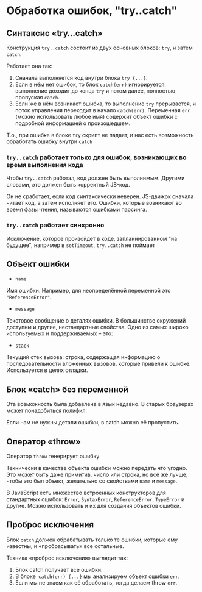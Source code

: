 # Обработка ошибок, "try..catch"

## Синтаксис «try…catch»

Конструкция `try..catch` состоит из двух основных блоков: `try`, и затем `catch`.

Работает она так: 

1. Сначала выполняется код внутри блока `try {...}`.
2. Если в нём нет ошибок, то блок `catch(err)` игнорируется: выполнение доходит до конца `try` и потом далее, полностью пропуская `catch`.
3. Если же в нём возникает ошибка, то выполнение `try` прерывается, и поток управления переходит в начало `catch(err)`. Переменная `err` (можно использовать любое имя) содержит объект ошибки с подробной информацией о произошедшем.

Т.о., при ошибке в блоке `try` скрипт не падает, и нас есть возможность обработать ошибку внутри `catch`

### `try..catch` работает только для ошибок, возникающих во время выполнения кода

Чтобы `try..catch` работал, код должен быть выполнимым. Другими словами, это должен быть корректный JS-код. 

Он не сработает, если код синтаксически неверен. JS-движок сначала читает код, а затем исполняет его. Ошибки, которые возникают во время фазы чтения, называются ошибками парсинга.

### `try..catch` работает синхронно 

Исключение, которое произойдет в коде, запланнированном "на будущее", например в `setTimeout`, `try..catch` не поймает

## Объект ошибки

- `name`

 Имя ошибки. Например, для неопределённой переменной это `"ReferenceError"`.

 - `message`

 Текстовое сообщение о деталях ошибки.
 В большинстве окружений доступны и другие, нестандартные свойства. Одно из самых широко используемых и поддерживаемых – это:

- `stack`

Текущий стек вызова: строка, содержащая информацию о последовательности вложенных вызовов, которые привели к ошибке. Используется в целях отладки.

## Блок «catch» без переменной

Эта возможность была добавлена в язык недавно. В старых браузерах может понадобиться полифил.

Если нам не нужны детали ошибки, в catch можно её пропустить.

## Оператор «throw»

Оператор `throw` генерирует ошибку

Технически в качестве объекта ошибки можно передать что угодно. Это может быть даже примитив, число или строка, но всё же лучше, чтобы это был объект, желательно со свойствами `name` и `message`.

В JavaScript есть множество встроенных конструкторов для стандартных ошибок: `Error`, `SyntaxError`, `ReferenceError`, `TypeError` и другие. Можно использовать и их для создания объектов ошибки.

## Проброс исключения

Блок `catch` должен обрабатывать только те ошибки, которые ему известны, и «пробрасывать» все остальные.

Техника «проброс исключения» выглядит так:

1. Блок catch получает все ошибки.
2. В блоке` catch(err) {...}` мы анализируем объект ошибки `err`.
3. Если мы не знаем как её обработать, тогда делаем throw `err`.